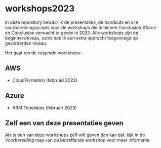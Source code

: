 # workshops2023

In deze repository bewaar ik de presentaties, de handouts en alle voorbereidingsscripts voor de workshops die ik binnen Conclusion Xforce en Conclusion verwacht te geven in 2023. Alle workshops zijn op beginnersniveau, soms heb ik een extra opdracht toegevoegd op gevorderden niveau. 

Het gaat om de volgende workshops:

## AWS
- CloudFormation (februari 2023)

## Azure
- ARM Templates (februari 2023)

## Zelf een van deze presentaties geven

Als je een van deze workshops zelf wilt geven dan kan dat: kijk in de *Voorbereiding* map van de betreffende workshop voor meer informatie. 
